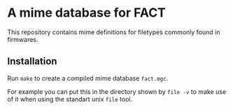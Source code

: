 # A mime database for FACT
This repository contains mime definitions for filetypes commonly found in firmwares.

## Installation
Run `make` to create a compiled mime database `fact.mgc`.

For example you can put this in the directory shown by `file -v` to make use of
it when using the standart unix `file` tool.
